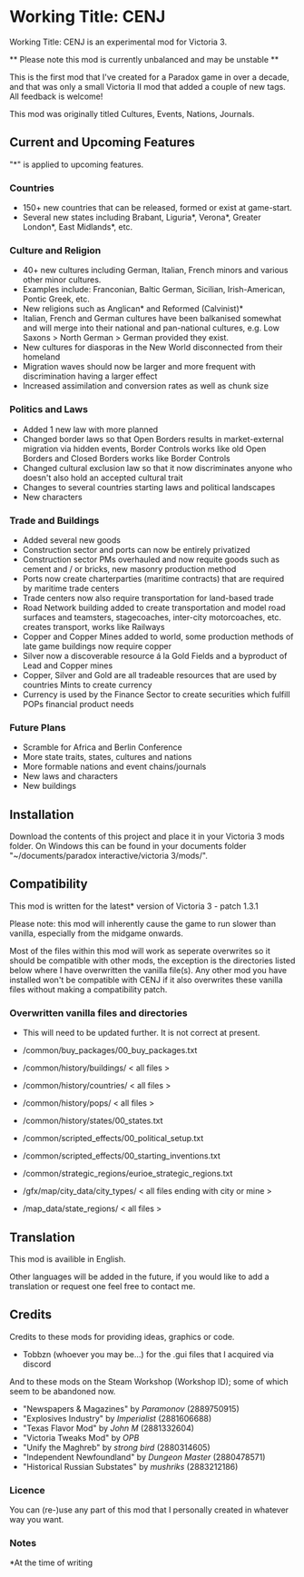 # Working Title: CENJ

Working Title: CENJ is an experimental mod for Victoria 3.

** Please note this mod is currently unbalanced and may be unstable **

This is the first mod that I've created for a Paradox game in over a decade, and that was only a small Victoria II mod that added a couple of new tags. All feedback is welcome!

This mod was originally titled Cultures, Events, Nations, Journals.

## Current and Upcoming Features

"*" is applied to upcoming features.

### Countries

- 150+ new countries that can be released, formed or exist at game-start.
- Several new states including Brabant, Liguria*, Verona*, Greater London*, East Midlands*, etc.

### Culture and Religion

- 40+ new cultures including German, Italian, French minors and various other minor cultures.
- Examples include: Franconian, Baltic German, Sicilian, Irish-American, Pontic Greek, etc.
- New religions such as Anglican* and Reformed (Calvinist)*
- Italian, French and German cultures have been balkanised somewhat and will merge into their national and pan-national cultures, e.g. Low Saxons > North German > German provided they exist.
- New cultures for diasporas in the New World disconnected from their homeland
- Migration waves should now be larger and more frequent with discrimination having a larger effect
- Increased assimilation and conversion rates as well as chunk size

### Politics and Laws

- Added 1 new law with more planned
- Changed border laws so that Open Borders results in market-external migration via hidden events, Border Controls works like old Open Borders and Closed Borders works like Border Controls
- Changed cultural exclusion law so that it now discriminates anyone who doesn't also hold an accepted cultural trait
- Changes to several countries starting laws and political landscapes
- New characters

### Trade and Buildings

- Added several new goods
- Construction sector and ports can now be entirely privatized
- Construction sector PMs overhauled and now requite goods such as cement and / or bricks, new masonry production method
- Ports now create charterparties (maritime contracts) that are required by maritime trade centers
- Trade centers now also require transportation for land-based trade
- Road Network building added to create transportation and model road surfaces and teamsters, stagecoaches, inter-city motorcoaches, etc. creates transport, works like Railways
- Copper and Copper Mines added to world, some production methods of late game buildings now require copper
- Silver now a discoverable resource á la Gold Fields and a byproduct of Lead and Copper mines
- Copper, Silver and Gold are all tradeable resources that are used by countries Mints to create currency
- Currency is used by the Finance Sector to create securities which fulfill POPs financial product needs

### Future Plans

- Scramble for Africa and Berlin Conference
- More state traits, states, cultures and nations
- More formable nations and event chains/journals
- New laws and characters
- New buildings

## Installation

Download the contents of this project and place it in your Victoria 3 mods folder. On Windows this can be found in your documents folder "~/documents/paradox interactive/victoria 3/mods/".

## Compatibility

This mod is written for the latest* version of Victoria 3 - patch 1.3.1

Please note: this mod will inherently cause the game to run slower than vanilla, especially from the midgame onwards.

Most of the files within this mod will work as seperate overwrites so it should be compatible with other mods, the exception is the directories listed below where I have overwritten the vanilla file(s). Any other mod you have installed won't be compatible with CENJ if it also overwrites these vanilla files without making a compatibility patch.

### Overwritten vanilla files and directories

- This will need to be updated further. It is not correct at present.

- /common/buy_packages/00_buy_packages.txt
- /common/history/buildings/ < all files >
- /common/history/countries/ < all files >
- /common/history/pops/ < all files >
- /common/history/states/00_states.txt
- /common/scripted_effects/00_political_setup.txt
- /common/scripted_effects/00_starting_inventions.txt
- /common/strategic_regions/eurioe_strategic_regions.txt
- /gfx/map/city_data/city_types/ < all files ending with city or mine >
- /map_data/state_regions/ < all files >

## Translation

This mod is availible in English.

Other languages will be added in the future, if you would like to add a translation or request one feel free to contact me. 

## Credits

Credits to these mods for providing ideas, graphics or code.

- Tobbzn (whoever you may be...) for the .gui files that I acquired via discord

And to these mods on the Steam Workshop (Workshop ID); some of which seem to be abandoned now.

- "Newspapers & Magazines" by *Paramonov* (2889750915)
- "Explosives Industry" by *Imperialist* (2881606688)
- "Texas Flavor Mod" by *John M* (2881332604)
- "Victoria Tweaks Mod" by *OPB*
- "Unify the Maghreb" by *strong bird* (2880314605)
- "Independent Newfoundland" by *Dungeon Master* (2880478571)
- "Historical Russian Substates" by *mushriks* (2883212186)

### Licence

You can (re-)use any part of this mod that I personally created in whatever way you want.

### Notes

*At the time of writing
